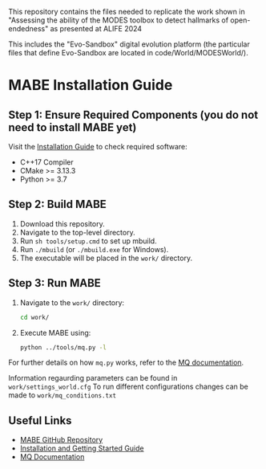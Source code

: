 This repository contains the files needed to replicate the work shown in "Assessing the ability of the MODES toolbox to detect hallmarks of open-endedness" as presented at ALIFE 2024

This includes the "Evo-Sandbox" digital evolution platform (the particular files that define Evo-Sandbox are located in code/World/MODESWorld/).

# MABE Installation Guide

## Step 1: Ensure Required Components (you do not need to install MABE yet)

Visit the [Installation Guide](https://github.com/Hintzelab/MABE/wiki/Installation-and-getting-started-with-MABE) to check required software:
- C++17 Compiler
- CMake >= 3.13.3
- Python >= 3.7

## Step 2: Build MABE

1. Download this repository.
2. Navigate to the top-level directory.
3. Run `sh tools/setup.cmd` to set up mbuild.
4. Run `./mbuild` (or `./mbuild.exe` for Windows).
5. The executable will be placed in the `work/` directory.

## Step 3: Run MABE

1. Navigate to the `work/` directory:
    ```sh
    cd work/
    ```
2. Execute MABE using:
    ```sh
    python ../tools/mq.py -l
    ```

For further details on how `mq.py` works, refer to the [MQ documentation](https://github.com/Hintzelab/MABE/wiki/MQ).

Information regaurding parameters can be found in `work/settings_world.cfg`
To run different configurations changes can be made to `work/mq_conditions.txt`

## Useful Links

- [MABE GitHub Repository](https://github.com/Hintzelab/MABE/)
- [Installation and Getting Started Guide](https://github.com/Hintzelab/MABE/wiki/Installation-and-getting-started-with-MABE)
- [MQ Documentation](https://github.com/Hintzelab/MABE/wiki/MQ)
